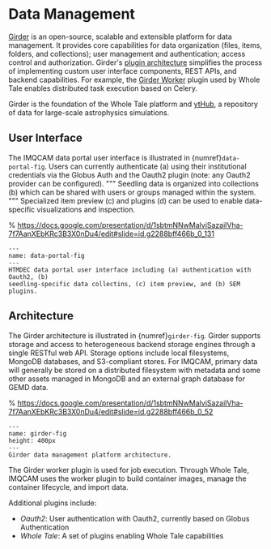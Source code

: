 # Data Management 

[Girder](https://girder.readthedocs.io/) is an open-source, scalable and
extensible platform for data management. It provides core capabilities for data
organization (files, items, folders, and collections); user management and
authentication; access control and authorization. Girder's [plugin
architecture](https://girder.readthedocs.io/en/latest/plugins.html) simplifies
the process of implementing custom user interface components, REST APIs, and backend
capabilities. For example, the [Girder
Worker](https://girder-worker.readthedocs.io/en/latest/) plugin used by Whole
Tale enables distributed task execution based on Celery. 

Girder is the foundation of the Whole Tale platform and
[ytHub](https://hub.yt/), a repository of data for large-scale astrophysics
simulations.

## User Interface

The IMQCAM data portal user interface is illustrated in
{numref}`data-portal-fig`. Users can currently authenticate (a) using their
institutional credentials via the Globus Auth and the Oauth2 plugin (note: any
Oauth2 provider can be configured). """ Seedling data is organized into collections
(b) which can be shared with users or groups managed within the system. """
Specialized item preview (c) and plugins (d) can be used to enable data-specific
visualizations and inspection.

% https://docs.google.com/presentation/d/1sbtmNNwMalviSazailVha-7f7AanXEbKRc3B3X0nDu4/edit#slide=id.g2288bff466b_0_131
```{figure} images/data-portal.png
---
name: data-portal-fig
---
HTMDEC data portal user interface including (a) authentication with Oauth2, (b)
seedling-specific data collectins, (c) item preview, and (b) SEM plugins.
```

## Architecture

The Girder architecture is illustrated in {numref}`girder-fig`. Girder supports
storage and access to heterogeneous backend storage engines through a single
RESTful web API. Storage options include local filesystems, MongoDB databases,
and S3-compliant stores. For IMQCAM, primary data will generally be stored on a
distributed filesystem with metadata and some other assets managed in MongoDB
and an external graph database for GEMD data.

% https://docs.google.com/presentation/d/1sbtmNNwMalviSazailVha-7f7AanXEbKRc3B3X0nDu4/edit#slide=id.g2288bff466b_0_52
```{figure} images/girder.png
---
name: girder-fig
height: 400px
---
Girder data management platform architecture. 
```

The Girder worker plugin is used for job execution. Through Whole Tale, IMQCAM
uses the worker plugin to build container images, manage the container
lifecycle, and import data.

Additional plugins include:
* *Oauth2*: User authentication with Oauth2, currently based on Globus
  Authentication
* *Whole Tale*: A set of plugins enabling Whole Tale capabilities
